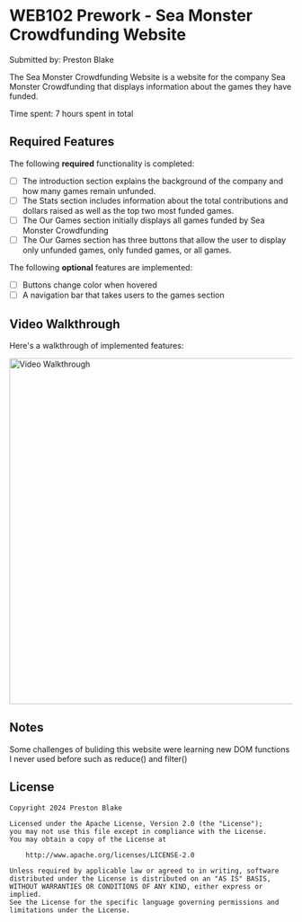 # WEB102 Prework - Sea Monster Crowdfunding Website

Submitted by: Preston Blake

The Sea Monster Crowdfunding Website is a website for the company Sea Monster Crowdfunding that displays information about the games they have funded.

Time spent: 7 hours spent in total

## Required Features

The following **required** functionality is completed:

* [ ] The introduction section explains the background of the company and how many games remain unfunded.
* [ ] The Stats section includes information about the total contributions and dollars raised as well as the top two most funded games.
* [ ] The Our Games section initially displays all games funded by Sea Monster Crowdfunding
* [ ] The Our Games section has three buttons that allow the user to display only unfunded games, only funded games, or all games.

The following **optional** features are implemented:

* [ ] Buttons change color when hovered
* [ ] A navigation bar that takes users to the games section

## Video Walkthrough

Here's a walkthrough of implemented features:

<img src='CrowdFundraisingAnimation3.gif' title='Video Walkthrough' width='1352' height= "616" alt='Video Walkthrough' />


## Notes

Some challenges of buliding this website were learning new DOM functions I never used before such as reduce() and filter()

## License

    Copyright 2024 Preston Blake

    Licensed under the Apache License, Version 2.0 (the "License");
    you may not use this file except in compliance with the License.
    You may obtain a copy of the License at

        http://www.apache.org/licenses/LICENSE-2.0

    Unless required by applicable law or agreed to in writing, software
    distributed under the License is distributed on an "AS IS" BASIS,
    WITHOUT WARRANTIES OR CONDITIONS OF ANY KIND, either express or implied.
    See the License for the specific language governing permissions and
    limitations under the License.
